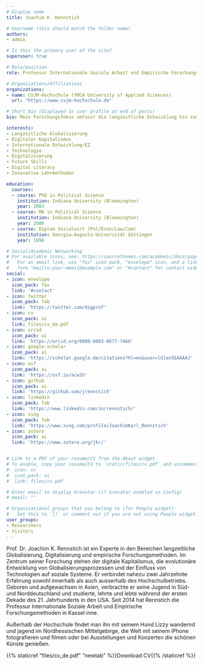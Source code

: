 ```yaml
---
# Display name
title: Joachim K. Rennstich

# Username (this should match the folder name)
authors:
- admin

# Is this the primary user of the site?
superuser: true

# Role/position
role: Professur Internationale Soziale Arbeit und Empirische Forschungsmethoden

# Organizations/Affiliations
organizations:
- name: CVJM-Hochschule (YMCA University of Applied Sciences)
  url: "https://www.cvjm-hochschule.de"

# Short bio (displayed in user profile at end of posts)
bio: Mein Forschungsfokus umfasst die langzeitliche Entwicklung hin zum digitalen Kapitalismus, Digital Literacy und innovative Lehrmethoden.

interests:
- Langzeitliche Globalisierung
- Digitaler Kapitalismus
- Internationale Entwicklung/EZ
- Technologie
- Digitalisierung
- Future Skills
- Digital Literacy
- Innovative Lehrmethoden

education:
  courses:
  - course: PhD in Political Science
    institution: Indiana University (Bloomington)
    year: 2003
  - course: MA in Political Science
    institution: Indiana University (Bloomington)
    year: 2000
  - course: Diplom Sozialwirt (Pol/Econ/Law/Com)
    institution: Georgia-Augusta-Universität Göttingen
    year: 1998

# Social/Academic Networking
# For available icons, see: https://sourcethemes.com/academic/docs/page-builder/#icons
#   For an email link, use "fas" icon pack, "envelope" icon, and a link in the
#   form "mailto:your-email@example.com" or "#contact" for contact widget.
social:
- icon: envelope
  icon_pack: fas
  link: '#contact'
- icon: twitter
  icon_pack: fab
  link: 'https://twitter.com/digprof'
- icon: cv
  icon_pack: ai
  link: files/cv_de.pdf
- icon: orcid
  icon_pack: ai
  link: 'https://orcid.org/0000-0003-0577-7460'
- icon: google-scholar
  icon_pack: ai
  link: 'https://scholar.google.de/citations?hl=en&user=lGlex5EAAAAJ'
- icon: osf
  icon_pack: ai
  link: 'https://osf.io/acw2h'
- icon: github
  icon_pack: ai
  link: 'https://github.com/jrennstich'
- icon: linkedin
  icon_pack: fab
  link: 'https://www.linkedin.com/in/rennstich/'
- icon: xing
  icon_pack: fab
  link: 'https://www.xing.com/profile/JoachimKarl_Rennstich'
- icon: zotero
  icon_pack: ai
  link: 'https://www.zotero.org/jkr/'


# Link to a PDF of your resume/CV from the About widget.
# To enable, copy your resume/CV to `static/files/cv.pdf` and uncomment the lines below.
#- icon: cv
#  icon_pack: ai
#  link: files/cv.pdf

# Enter email to display Gravatar (if Gravatar enabled in Config)
# email: ""

# Organizational groups that you belong to (for People widget)
#   Set this to `[]` or comment out if you are not using People widget.
user_groups:
- Researchers
- Visitors
---
```


Prof. Dr. Joachim K. Rennstich ist ein Experte in den Bereichen langzeitliche Globalisierung, Digitalisierung und empirische Forschungsmethoden. Im Zentrum seiner Forschung stehen der digitale Kapitalismus, die evolutionäre Entwicklung von Globalisierungsprozessen und der Einfluss von Technologien auf soziale Systeme. Er verbindet nahezu zwei Jahrzehnte Erfahrung sowohl innerhalb als auch ausserhalb des Hochschulbetriebs. Geboren und aufgewachsen in Asien, verbrachte er seine Jugend in Süd- und Norddeutschland und studierte, lehrte und lebte während der ersten Dekade des 21. Jahrhunderts in den USA. Seit 2014 hat Rennstich die Professur Internationale Soziale Arbeit und Empirische Forschungsmethoden in Kassel inne.

Außerhalb der Hochschule findet man ihn mit seinem Hund Lizzy wandernd und jagend im Nordhessischen Mittelgebirge, die Welt mit seinem iPhone fotografieren und filmen oder bei Ausstellungen und Konzerten die schönen Künste genießen.

{{% staticref "files/cv_de.pdf" "newtab" %}}Download CV{{% /staticref %}}
